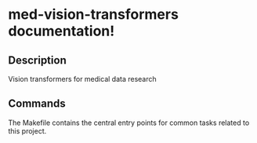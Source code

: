 # med-vision-transformers documentation!

## Description

Vision transformers for medical data research

## Commands

The Makefile contains the central entry points for common tasks related to this project.

